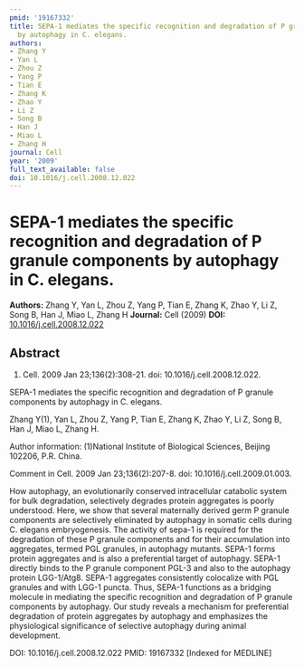 ```yaml
---
pmid: '19167332'
title: SEPA-1 mediates the specific recognition and degradation of P granule components
  by autophagy in C. elegans.
authors:
- Zhang Y
- Yan L
- Zhou Z
- Yang P
- Tian E
- Zhang K
- Zhao Y
- Li Z
- Song B
- Han J
- Miao L
- Zhang H
journal: Cell
year: '2009'
full_text_available: false
doi: 10.1016/j.cell.2008.12.022
---
```


# SEPA-1 mediates the specific recognition and degradation of P granule components by autophagy in C. elegans.
**Authors:** Zhang Y, Yan L, Zhou Z, Yang P, Tian E, Zhang K, Zhao Y, Li Z, Song B, Han J, Miao L, Zhang H
**Journal:** Cell (2009)
**DOI:** [10.1016/j.cell.2008.12.022](https://doi.org/10.1016/j.cell.2008.12.022)

## Abstract

1. Cell. 2009 Jan 23;136(2):308-21. doi: 10.1016/j.cell.2008.12.022.

SEPA-1 mediates the specific recognition and degradation of P granule components 
by autophagy in C. elegans.

Zhang Y(1), Yan L, Zhou Z, Yang P, Tian E, Zhang K, Zhao Y, Li Z, Song B, Han J, 
Miao L, Zhang H.

Author information:
(1)National Institute of Biological Sciences, Beijing 102206, P.R. China.

Comment in
    Cell. 2009 Jan 23;136(2):207-8. doi: 10.1016/j.cell.2009.01.003.

How autophagy, an evolutionarily conserved intracellular catabolic system for 
bulk degradation, selectively degrades protein aggregates is poorly understood. 
Here, we show that several maternally derived germ P granule components are 
selectively eliminated by autophagy in somatic cells during C. elegans 
embryogenesis. The activity of sepa-1 is required for the degradation of these P 
granule components and for their accumulation into aggregates, termed PGL 
granules, in autophagy mutants. SEPA-1 forms protein aggregates and is also a 
preferential target of autophagy. SEPA-1 directly binds to the P granule 
component PGL-3 and also to the autophagy protein LGG-1/Atg8. SEPA-1 aggregates 
consistently colocalize with PGL granules and with LGG-1 puncta. Thus, SEPA-1 
functions as a bridging molecule in mediating the specific recognition and 
degradation of P granule components by autophagy. Our study reveals a mechanism 
for preferential degradation of protein aggregates by autophagy and emphasizes 
the physiological significance of selective autophagy during animal development.

DOI: 10.1016/j.cell.2008.12.022
PMID: 19167332 [Indexed for MEDLINE]
